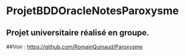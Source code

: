 # ProjetBDDOracleNotesParoxysme

## Projet universitaire réalisé en groupe.
##Voir : https://github.com/RomainQuinaud/Paroxysme
